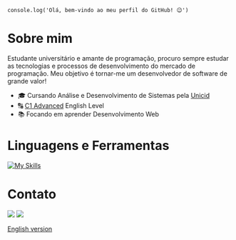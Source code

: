 `console.log('Olá, bem-vindo ao meu perfil do GitHub! 😉')`

# Sobre mim

Estudante universitário e amante de programação, procuro sempre estudar as tecnologias e processos de desenvolvimento do mercado de programação. Meu objetivo é tornar-me um desenvolvedor de software de grande valor!

- 🎓 Cursando Análise e Desenvolvimento de Sistemas pela [Unicid](https://www.unicid.edu.br/)
- 🔠 [C1 Advanced](https://cert.efset.org/jd3519) English Level
- 📚 Focando em aprender Desenvolvimento Web

# Linguagens e Ferramentas
[![My Skills](https://skillicons.dev/icons?i=js,html,css,mysql,git)](https://skillicons.dev)

# Contato
<a href="https://www.linkedin.com/in/thomas-moisesf/" target="_blank"><img src="https://img.shields.io/badge/LinkedIn-0077B5?style=for-the-badge&logo=linkedin&logoColor=white"></a>
<a href="mailto:thomasmoisesf@gmail.com" target="_blank"><img src="https://img.shields.io/badge/Gmail-D14836?style=for-the-badge&logo=gmail&logoColor=white"></a>

[English version](https://github.com/thomasmfx/thomasmfx/blob/main/README-en.md)
